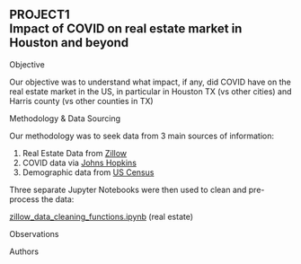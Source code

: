 ## PROJECT1<br>Impact of COVID on real estate market in Houston and beyond

Objective

Our objective was to understand what impact, if any, did COVID have on the real estate market in the US, in particular in Houston TX (vs other cities) and Harris county (vs other counties in TX)

Methodology & Data Sourcing

Our methodology was to seek data from 3 main sources of information:

1. Real Estate Data from [Zillow](https://www.zillow.com/research/data/) 
2. COVID data via [Johns Hopkins](https://coronavirus.jhu.edu/about/how-to-use-our-data)
3. Demographic data from [US Census](https://txcip.org/tac/census/) 

Three separate Jupyter Notebooks were then used to clean and pre-process the data:

[zillow_data_cleaning_functions.ipynb](zillow_data_cleaning_functions.ipynb) (real estate)



Observations

Authors



